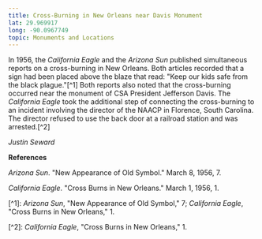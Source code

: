 ```yaml
---
title: Cross-Burning in New Orleans near Davis Monument
lat: 29.969917
long: -90.0967749
topic: Monuments and Locations
---
```

In 1956, the _California Eagle_ and the _Arizona Sun_ published simultaneous reports on a cross-burning in New Orleans. Both articles recorded that a sign had been placed above the blaze that read: "Keep our kids safe from the black plague."\[^1] Both reports also noted that the cross-burning occurred near the monument of CSA President Jefferson Davis. The _California Eagle_ took the additional step of connecting the cross-burning to an incident involving the director of the NAACP in Florence, South Carolina. The director refused to use the back door at a railroad station and was arrested.\[^2]

_Justin Seward_



**References**

_Arizona Sun_. "New Appearance of Old Symbol." March 8, 1956, 7.

_California Eagle_. "Cross Burns in New Orleans." March 1, 1956, 1.

\[^1]: _Arizona Sun_, "New Appearance of Old Symbol," 7; _California Eagle_, "Cross Burns in New Orleans," 1.

\[^2]: _California Eagle_, "Cross Burns in New Orleans," 1.
